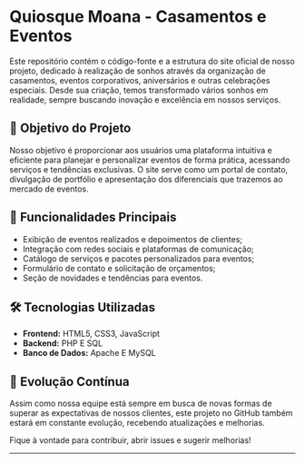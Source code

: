# Quiosque Moana - Casamentos e Eventos

Este repositório contém o código-fonte e a estrutura do site oficial de nosso projeto, dedicado à realização de sonhos através da organização de casamentos, eventos corporativos, aniversários e outras celebrações especiais. Desde sua criação, temos transformado vários sonhos em realidade, sempre buscando inovação e excelência em nossos serviços.

## 🎯 Objetivo do Projeto
Nosso objetivo é proporcionar aos usuários uma plataforma intuitiva e eficiente para planejar e personalizar eventos de forma prática, acessando serviços e tendências exclusivas. O site serve como um portal de contato, divulgação de portfólio e apresentação dos diferenciais que trazemos ao mercado de eventos.

## 🚀 Funcionalidades Principais
- Exibição de eventos realizados e depoimentos de clientes;
- Integração com redes sociais e plataformas de comunicação;
- Catálogo de serviços e pacotes personalizados para eventos;
- Formulário de contato e solicitação de orçamentos;
- Seção de novidades e tendências para eventos.

## 🛠️ Tecnologias Utilizadas
- **Frontend:** HTML5, CSS3, JavaScript
- **Backend:** PHP E SQL
- **Banco de Dados:** Apache E MySQL

## 🔄 Evolução Contínua
Assim como nossa equipe está sempre em busca de novas formas de superar as expectativas de nossos clientes, este projeto no GitHub também estará em constante evolução, recebendo atualizações e melhorias. 

Fique à vontade para contribuir, abrir issues e sugerir melhorias!

---
